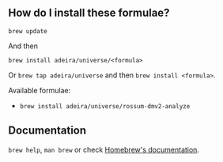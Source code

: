 ## How do I install these formulae?

```
brew update
```

And then

```
brew install adeira/universe/<formula>
```

Or `brew tap adeira/universe` and then `brew install <formula>`.

Available formulae:

- `brew install adeira/universe/rossum-dmv2-analyze`

## Documentation

`brew help`, `man brew` or check [Homebrew's documentation](https://docs.brew.sh).
